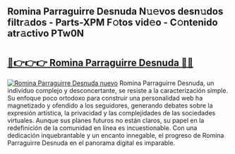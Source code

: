 ## Romina Parraguirre Desnuda N𝚞𝚎vos desn𝚞dos filtr𝚊dos - Parts-XPM F𝚘tos vid𝚎o - C𝚘ntenido atr𝚊ctivo PTw0N

# <h2><a href="http://mbbqe5j.tromn.icu/?c=Romina+Parraguirre+Desnuda">🔗👉👉👉 Romina Parraguirre Desnuda 🔗🔗</a></h2>

[![Romina Parraguirre Desnuda nuevo](https://i.imgur.com/pEAQMta.gif)](http://mbbqe5j.tromn.icu/?c=Romina+Parraguirre+Desnuda)
Romina Parraguirre Desnuda, un individuo complejo y desconcertante, se resiste a la caracterización simple. Su enfoque poco ortodoxo para construir una personalidad web ha magnetizado y ofendido a los seguidores, generando debates sobre la expresión artística, la privacidad y las complejidades de las sociedades virtuales. Aunque sus planes futuros no están claros, su papel en la redefinición de la comunidad en línea es incuestionable. Con una dedicación inquebrantable y un encanto innegable, el progreso de Romina Parraguirre Desnuda en el panorama digital es imparable.
